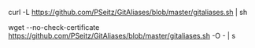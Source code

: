 curl -L  https://github.com/PSeitz/GitAliases/blob/master/gitaliases.sh | sh

wget --no-check-certificate https://github.com/PSeitz/GitAliases/blob/master/gitaliases.sh -O - | s
